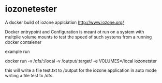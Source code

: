 # iozonetester
A docker build of iozone applciation http://www.iozone.org/

Docker entrypoint and Configuration is meant ot run on a system with multplie volume mounts to test the speed of such systems from a running docker contaiener


example run

docker run -v /dfs/:/local -v /output/:target/ -e VOLUMES=/local iozonetster

this will write a file test.txt to /output for the iozone application in auto mode writing a file test to /dfs


